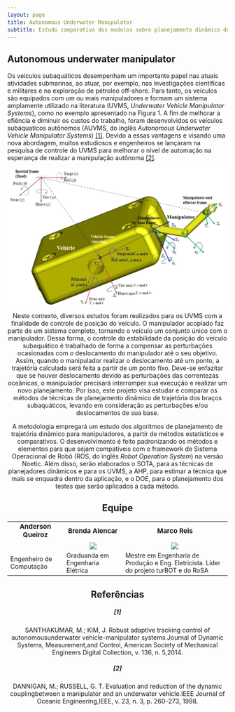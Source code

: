 ```yaml
---
layout: page
title: Autonomous Underwater Manipulator
subtitle: Estudo comparativo dos modelos sobre planejamento dinâmico de trajetórias
---
```


## Autonomous underwater manipulator

Os veículos subaquáticos desempenham um importante papel nas atuais atividades submarinas, ao atuar, por exemplo, nas investigações científicas e militares e na exploração de pétroleo off-shore. Para tanto, os veículos são equipados com um ou mais manipuladores e formam um sistema amplamente utilizado na literatura (UVMS, *Underwater Vehicle Manipulator Systems*), como no exemplo apresentado na Figura 1. A fim de melhorar a efiência e diminuir os custos do trabalho, foram desenvolvidos os veículos subáquaticos autônomos (AUVMS, do inglês *Autonomous  Underwater  Vehicle  Manipulator  Systems*) [[1]](#1). Devido a essas vantagens e visando uma nova abordagem, muitos estudiosos e engenheiros se lançaram na pesquisa de controle do UVMS para melhorar o nível de automação na esperança de realizar a manipulação autônoma [[2]](#2).

<center><img src="./assets/img/mohan-model.png" align="center" width="600"/>

Neste contexto, diversos estudos foram realizados para os UVMS com a finalidade de controle de posição do veículo. O manipulador acoplado faz parte de um sistema completo, tornando o veículo um conjunto único com o manipulador. Dessa forma, o controle da estabilidade da posição do veículo subaquático é trabalhado de forma a compensar as perturbações ocasionadas com o deslocamento do manipulador até o seu objetivo. Assim, quando o manipulador realizar o deslocamento até um ponto, a trajetória calculada será feita a partir de um ponto fixo. Deve-se enfazitar que se houver deslocamento devido as perturbações das correntezas oceânicas, o manipulador precisará interromper sua execução e realizar um novo planejamento. Por isso, este projeto visa estudar e comparar os métodos de técnicas de planejamento dinâmico de trajetória dos braços subaquáticos, levando em consideração as perturbações e/ou deslocamentos de sua base.

A metodologia empregará um estudo dos algoritmos de planejamento de trajetória dinâmico para manipuladores, a partir de métodos estatísticos e comparativos. O desenvolvimento é feito padronizando os métodos e elementos para que sejam compatíveis com o framework de Sistema Operacional de Robô (ROS, do inglês *Robot Operation System*) na versão Noetic. Além disso, serão elaborados o SOTA, para as técnicas de planejadores dinâmicos e para os UVMS, a AHP, para estimar a técnica que mais se enquadra dentro da aplicação, e o DOE, para o planejamento dos testes que serão aplicados a cada método.


## Equipe 
<table border="0">
  <tr>
    <td><b style="font-size:15px"><center>Anderson Queiroz</b></td>
    <td><b style="font-size:15px"><center>Brenda Alencar</b></td>
    <td><b style="font-size:15px"><center>Marco Reis</b></td>
  </tr>
  <tr>
    <td><center><img ![Anderson Queiroz](/assets/img/marco.jpg "Anderson Queiroz") align="center" width="120" /></td>
    <td><center><img src="https://i.ibb.co/JqmgmSv/brenda-circle.png" align="center" width="120" /></td>
    <td><center><img src="https://i.ibb.co/NtMVDR6/4.png" align="center" width="120" /></td>

  </tr>
  <tr>
    <td> Engenheiro de Computação</td>
    <td>Graduanda em Engenharia Elétrica</td>
    <td>Mestre em Engenharia de Produção e Eng. Eletricista. Líder do projeto turBOT e do RoSA</td>
  </tr>
</table>

## Referências
##### [1]
SANTHAKUMAR, M.;  KIM, J. Robust adaptive tracking control of autonomousunderwater vehicle-manipulator systems.Journal  of  Dynamic  Systems,  Measurement,and Control, American Society of Mechanical Engineers Digital Collection, v. 136, n. 5,2014.  
##### [2]
DANNIGAN, M.; RUSSELL, G. T. Evaluation and reduction of the dynamic couplingbetween a manipulator and an underwater vehicle.IEEE Journal of Oceanic Engineering,IEEE, v. 23, n. 3, p. 260–273, 1998.   
